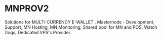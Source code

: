 # MNPROV2
 Solutions for MULTI-CURRENCY E-WALLET , Masternode - Development, Support, MN Hosting, MN Monitoring, Shared pool for MN and POS, Watch Dogs, Dedicated VPS's Provider.
